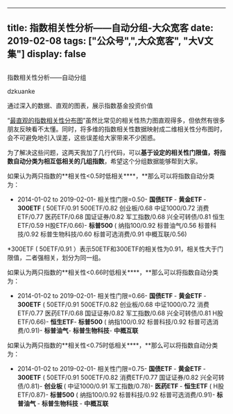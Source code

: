 
---
title:   指数相关性分析——自动分组-大众宽客
date: 2019-02-08
tags: ["公众号",",大众宽客", "大V文集"]
display: false
---


## 



指数相关性分析——自动分组




dzkuanke




通过深入的数据、直观的图表，展示指数基金投资价值


“[最直观的指数相关性分布图](http://mp.weixin.qq.com/s?__biz=MzAwMTc1MDcwNw==&amp;mid=2648273908&amp;idx=1&amp;sn=446b6ff3e528ae058eefb45ddd40ade6&amp;chksm=82f93028b58eb93e0853bf4361b1e7b7f9fd0507815c60030d3a5eed0163830625ff8ae7b712&amp;scene=21#wechat_redirect)”虽然比常见的相关性热力图直观得多，但依然有很多朋友反映看不太懂。同时，将多维的指数相关性数据映射成二维相关性分布图时，会不可避免地引入误差，这些误差给大家带来不少困惑。



为了解决这些问题，这两天我加了几行代码，可以**基于设定的相关性门限值，将指数自动分类为相互低相关的几组指数**，希望这个分组数据能够帮到大家。



如果认为两只指数的**相关性&lt;0.5时低相关****，**那么可以将指数自动分类为：
- 2014-01-02 to 2019-02-01- 相关性门限=0.50- **国债ETF&nbsp;**- **黄金ETF&nbsp;**- **300ETF&nbsp;**( 50ETF/0.91 500ETF/0.82 创业板/0.68 中证1000/0.72 消费ETF/0.77 医药ETF/0.68 国证证券/0.82 军工指数/0.68 兴全可转债/0.81 恒生ETF/0.59 H股ETF/0.66)- **标普500&nbsp;**( 纳指100/0.92 标普油气/0.56 标普科技/0.92 标普生物科技/0.60 标普可选消费/0.91 中概互联/0.56)


*300ETF&nbsp;( 50ETF/0.91 ）表示50ETF和300ETF的相关性为0.91，相关性大于门限值，二者强相关，划分为同一组。



如果认为两只指数的**相关性&lt;0.66时低相关****，**那么可以将指数自动分类为：
- 2014-01-02 to 2019-02-01- 相关性门限=0.66- **国债ETF&nbsp;**- **黄金ETF&nbsp;**- **300ETF**&nbsp;( 50ETF/0.91 500ETF/0.82 创业板/0.68 中证1000/0.72 消费ETF/0.77 医药ETF/0.68 国证证券/0.82 军工指数/0.68 兴全可转债/0.81 H股ETF/0.66)- **恒生ETF**- **标普500**&nbsp;( 纳指100/0.92 标普科技/0.92 标普可选消费/0.91)- **标普油气**- **标普生物科技**- **中概互联**


如果认为两只指数的**相关性&lt;0.75时低相关****，**那么可以将指数自动分类为：
- 2014-01-02 to 2019-02-01- 相关性门限=0.75- **国债ETF&nbsp;**- **黄金ETF&nbsp;**- **300ETF**&nbsp;( 50ETF/0.91 500ETF/0.82 消费ETF/0.77 国证证券/0.82 兴全可转债/0.81)- **创业板&nbsp;**( 中证1000/0.91 军工指数/0.78)- **医药ETF&nbsp;**- **恒生ETF**&nbsp;( H股ETF/0.87)- **标普500**&nbsp;( 纳指100/0.92 标普科技/0.92 标普可选消费/0.91)- **标普油气&nbsp;**- **标普生物科技&nbsp;**- **中概互联&nbsp;**









